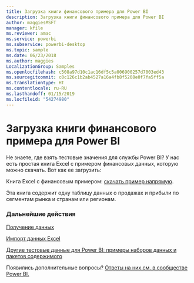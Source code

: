 ```yaml
---
title: Загрузка книги финансового примера для Power BI
description: Загрузка книги финансового примера для Power BI
author: maggiesMSFT
manager: kfile
ms.reviewer: amac
ms.service: powerbi
ms.subservice: powerbi-desktop
ms.topic: sample
ms.date: 06/23/2018
ms.author: maggies
LocalizationGroup: Samples
ms.openlocfilehash: c508a97d10c1ac16df5c5a006900257d7003ed43
ms.sourcegitcommit: c8c126c1b2ab4527a16a4fb8f5208e0f7fa5ff5a
ms.translationtype: HT
ms.contentlocale: ru-RU
ms.lasthandoff: 01/15/2019
ms.locfileid: "54274980"
---
```

# <a name="download-the-financial-sample-workbook-for-power-bi"></a>Загрузка книги финансового примера для Power BI
Не знаете, где взять тестовые значения для службы Power BI? У нас есть простая книга Excel с примером финансовых данных, которую можно скачать.  Вот как ее загрузить:

Книга Excel с финансовым примером: [скачать пример напрямую](http://go.microsoft.com/fwlink/?LinkID=521962).

Эта книга содержит одну таблицу данных о продажах и прибыли по сегментам рынка и странам или регионам.

### <a name="next-steps"></a>Дальнейшие действия
[Получение данных](service-get-data.md)

[Импорт данных Excel](service-excel-workbook-files.md)

[Другие тестовые данные для Power BI: примеры наборов данных и пакетов содержимого](sample-datasets.md)

Появились дополнительные вопросы? [Ответы на них см. в сообществе Power BI.](http://community.powerbi.com/)


